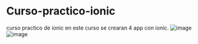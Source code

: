 # Curso-practico-ionic
curso practico de ionic en este curso se crearan 4 app con ionic.
![image](https://github.com/user-attachments/assets/3b930f09-a6b6-46f4-800c-d64410892cfc)
![image](https://github.com/user-attachments/assets/4360c2f2-c74c-43e8-9df8-2f1e0aa1817e)



